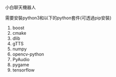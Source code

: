 小白聊天機器人

需要安裝python3和以下的python套件(可透過pip安裝)
1. boost 
2. cmake 
3. dlib
4. gTTS
5. numpy
6. opencv-python
7. PyAudio
8. pygame
9. tensorflow
